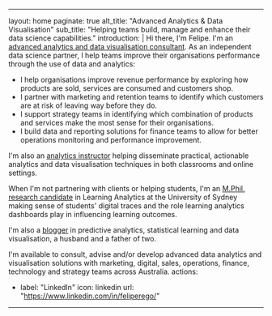 ---
layout: home
paginate: true
alt_title: "Advanced Analytics & Data Visualisation"
sub_title: "Helping teams build, manage and enhance their data science capabilities."
introduction: |
  Hi there, I'm Felipe. I'm an [advanced analytics and data visualisation consultant](https://feliperego.github.io/about). As an independent data science partner, I help teams improve their organisations performance through the use of data and analytics:

  - I help organisations improve revenue performance by exploring how products are sold, services are consumed and customers shop.
  - I partner with marketing and retention teams to identify which customers are at risk of leaving way before they do.
  - I support strategy teams in identifying which combination of products and services make the most sense for their organisations.
  - I build data and reporting solutions for finance teams to allow for better operations monitoring and performance improvement.

  I'm also an [analytics instructor](https://generalassemb.ly/instructors/felipe-rego/7721) helping disseminate practical, actionable analytics and data visualisation techniques in both classrooms and online settings.

  When I'm not partnering with clients or helping students, I'm an [M.Phil. research candidate](http://sydney.edu.au/engineering/people/felipe.carbonerego.830.php) in Learning Analytics at the University of Sydney making sense of students' digital traces and the role learning analytics dashboards play in influencing learning outcomes.

  I'm also a [blogger](https://feliperego.github.io/blog) in predictive analytics, statistical learning and data visualisation, a husband and a father of two.

  I'm available to consult, advise and/or develop advanced data analytics and visualisation solutions with marketing, digital, sales, operations, finance, technology and strategy teams across Australia.
actions:
  - label: "LinkedIn"
    icon: linkedin
    url: "https://www.linkedin.com/in/feliperego/"
 ---
